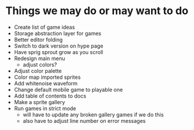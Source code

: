 # Things we may do or may want to do

- Create list of game ideas
- Storage abstraction layer for games
- Better editor folding
- Switch to dark version on hype page
- Have sprig sprout grow as you scroll
- Redesign main menu
  - adjust colors? 
- Adjust color palette
- Color map imported sprites
- Add whitenoise waveform
- Change default mobile game to playable one
- Add table of contents to docs
- Make a sprite gallery
- Run games in strict mode
  - will have to update any broken gallery games if we do this
  - also have to adjust line number on error messages
